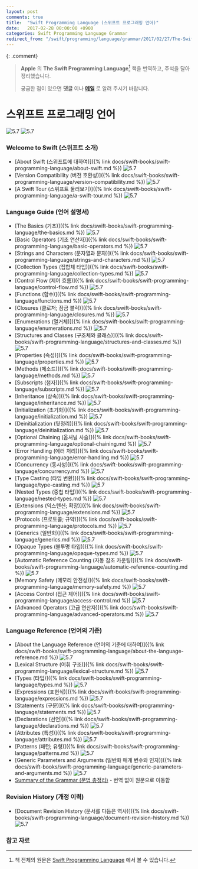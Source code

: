 ```yaml
---
layout: post
comments: true
title:  "Swift Programming Language (스위프트 프로그래밍 언어)"
date:   2017-02-28 00:00:00 +0900
categories: Swift Programming Language Grammar
redirect_from: "/swift/programming/language/grammar/2017/02/27/The-Swift-Programming-Language.html"
---
```

{: .comment}
> **Apple** 의 **The Swift Programming Language**[^Swift-Programming-Language] 책을 번역하고, 주석을 달아 정리했습니다.
>
> 궁금한 점이 있으면 **댓글** 이나 <a href="mailto:{{ site.email }}">**메일**</a> 로 알려 주시기 바랍니다.

# 스위프트 프로그래밍 언어

![5.7](https://img.shields.io/badge/Translation%20Complete-5.7-green) ![5.7](https://img.shields.io/badge/Translation%20Ongoing-5.7-yellow)

### Welcome to Swift (스위프트 소개)

* [About Swift (스위프트에 대하여)]({% link docs/swift-books/swift-programming-language/about-swift.md %}) ![5.7](https://img.shields.io/badge/-5.7-green)
* [Version Compatibility (버전 호환성)]({% link docs/swift-books/swift-programming-language/version-compatibility.md %}) ![5.7](https://img.shields.io/badge/-5.7-green)
* [A Swift Tour (스위프트 둘러보기)]({% link docs/swift-books/swift-programming-language/a-swift-tour.md %}) ![5.7](https://img.shields.io/badge/-5.7-green)

### Language Guide (언어 설명서)

* [The Basics (기초)]({% link docs/swift-books/swift-programming-language/the-basics.md %}) ![5.7](https://img.shields.io/badge/-5.7-green)
* [Basic Operators (기초 연산자)]({% link docs/swift-books/swift-programming-language/basic-operators.md %}) ![5.7](https://img.shields.io/badge/-5.7-green)
* [Strings and Characters (문자열과 문자)]({% link docs/swift-books/swift-programming-language/strings-and-characters.md %}) ![5.7](https://img.shields.io/badge/-5.7-green)
* [Collection Types (집합체 타입)]({% link docs/swift-books/swift-programming-language/collection-types.md %}) ![5.7](https://img.shields.io/badge/-5.7-green)
* [Control Flow (제어 흐름)]({% link docs/swift-books/swift-programming-language/control-flow.md %}) ![5.7](https://img.shields.io/badge/-5.7-green)
* [Functions (함수)]({% link docs/swift-books/swift-programming-language/functions.md %}) ![5.7](https://img.shields.io/badge/-5.7-green)
* [Closures (클로저; 잠금 블럭)]({% link docs/swift-books/swift-programming-language/closures.md %}) ![5.7](https://img.shields.io/badge/-5.7-green)
* [Enumerations (열거체)]({% link docs/swift-books/swift-programming-language/enumerations.md %}) ![5.7](https://img.shields.io/badge/-5.7-green)
* [Structures and Classes (구조체와 클래스)]({% link docs/swift-books/swift-programming-language/structures-and-classes.md %}) ![5.7](https://img.shields.io/badge/-5.7-green)
* [Properties (속성)]({% link docs/swift-books/swift-programming-language/properties.md %}) ![5.7](https://img.shields.io/badge/-5.7-green)
* [Methods (메소드)]({% link docs/swift-books/swift-programming-language/methods.md %}) ![5.7](https://img.shields.io/badge/-5.7-green)
* [Subscripts (첨자)]({% link docs/swift-books/swift-programming-language/subscripts.md %}) ![5.7](https://img.shields.io/badge/-5.7-green)
* [Inheritance (상속)]({% link docs/swift-books/swift-programming-language/inheritance.md %}) ![5.7](https://img.shields.io/badge/-5.7-green)
* [Initialization (초기화)]({% link docs/swift-books/swift-programming-language/initialization.md %}) ![5.7](https://img.shields.io/badge/-5.7-green)
* [Deinitialization (뒷정리)]({% link docs/swift-books/swift-programming-language/deinitialization.md %}) ![5.7](https://img.shields.io/badge/-5.7-green)
* [Optional Chaining (옵셔널 사슬)]({% link docs/swift-books/swift-programming-language/optional-chaining.md %}) ![5.7](https://img.shields.io/badge/-5.7-green)
* [Error Handling (에러 처리)]({% link docs/swift-books/swift-programming-language/error-handling.md %}) ![5.7](https://img.shields.io/badge/-5.7-green)
* [Concurrency (동시성)]({% link docs/swift-books/swift-programming-language/concurrency.md %}) ![5.7](https://img.shields.io/badge/-5.7-green)
* [Type Casting (타입 변환)]({% link docs/swift-books/swift-programming-language/type-casting.md %}) ![5.7](https://img.shields.io/badge/-5.7-green)
* [Nested Types (중첩 타입)]({% link docs/swift-books/swift-programming-language/nested-types.md %}) ![5.7](https://img.shields.io/badge/-5.7-green)
* [Extensions (익스텐션; 확장)]({% link docs/swift-books/swift-programming-language/extensions.md %}) ![5.7](https://img.shields.io/badge/-5.7-green)
* [Protocols (프로토콜; 규약)]({% link docs/swift-books/swift-programming-language/protocols.md %}) ![5.7](https://img.shields.io/badge/-5.7-green)
* [Generics (일반화)]({% link docs/swift-books/swift-programming-language/generics.md %}) ![5.7](https://img.shields.io/badge/-5.7-green)
* [Opaque Types (불투명 타입)]({% link docs/swift-books/swift-programming-language/opaque-types.md %}) ![5.7](https://img.shields.io/badge/-5.7-green)
* [Automatic Reference Counting (자동 참조 카운팅)]({% link docs/swift-books/swift-programming-language/automatic-reference-counting.md %}) ![5.7](https://img.shields.io/badge/-5.7-green)
* [Memory Safety (메모리 안전성)]({% link docs/swift-books/swift-programming-language/memory-safety.md %}) ![5.7](https://img.shields.io/badge/-5.7-green)
* [Access Control (접근 제어)]({% link docs/swift-books/swift-programming-language/access-control.md %}) ![5.7](https://img.shields.io/badge/-5.7-green)
* [Advanced Operators (고급 연산자)]({% link docs/swift-books/swift-programming-language/advanced-operators.md %}) ![5.7](https://img.shields.io/badge/-5.7-green)

### Language Reference (언어의 기준)

* [About the Language Reference (언어의 기준에 대하여)]({% link docs/swift-books/swift-programming-language/about-the-language-reference.md %}) ![5.7](https://img.shields.io/badge/-5.7-green)
* [Lexical Structure (어휘 구조)]({% link docs/swift-books/swift-programming-language/lexical-structure.md %}) ![5.7](https://img.shields.io/badge/-5.7-green)
* [Types (타입)]({% link docs/swift-books/swift-programming-language/types.md %}) ![5.7](https://img.shields.io/badge/-5.7-green)
* [Expressions (표현식)]({% link docs/swift-books/swift-programming-language/expressions.md %}) ![5.7](https://img.shields.io/badge/-5.7-green)
* [Statements (구문)]({% link docs/swift-books/swift-programming-language/statements.md %}) ![5.7](https://img.shields.io/badge/-5.7-green)
* [Declarations (선언)]({% link docs/swift-books/swift-programming-language/declarations.md %}) ![5.7](https://img.shields.io/badge/-5.7-green)
* [Attributes (특성)]({% link docs/swift-books/swift-programming-language/attributes.md %}) ![5.7](https://img.shields.io/badge/-5.7-green)
* [Patterns (패턴; 유형)]({% link docs/swift-books/swift-programming-language/patterns.md %}) ![5.7](https://img.shields.io/badge/-5.7-green)
* [Generic Parameters and Arguments (일반화 매개 변수와 인자)]({% link docs/swift-books/swift-programming-language/generic-parameters-and-arguments.md %}) ![5.7](https://img.shields.io/badge/-5.7-green)
* [Summary of the Grammar (문법 총정리)](https://docs.swift.org/swift-book/ReferenceManual/zzSummaryOfTheGrammar.html#) - 번역 없이 원문으로 이동함

### Revision History (개정 이력)

* [Document Revision History (문서를 다듬은 역사)]({% link docs/swift-books/swift-programming-language/document-revision-history.md %}) ![5.7](https://img.shields.io/badge/-5.7-green)

### 참고 자료

[^Swift-Programming-Language]: 책 전체의 원문은 [Swift Programming Language](https://docs.swift.org/swift-book/GuidedTour/GuidedTour.html) 에서 볼 수 있습니다.